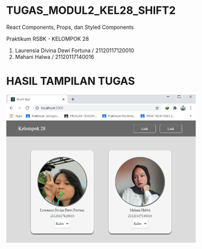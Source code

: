 # TUGAS_MODUL2_KEL28_SHIFT2
React Components, Props, dan Styled Components

Praktikum RSBK - KELOMPOK 28
1. Laurensia Divina Dewi Fortuna / 21120117120010
2. Mahani Halwa / 21120117140016

# HASIL TAMPILAN TUGAS
![Gambar1](https://github.com/laurensiaddf/TUGAS_MODUL2_KEL28_SHIFT2/blob/main/Tampilan_TUGAS_MODUL2_KEL28_SHIFT2.PNG)
